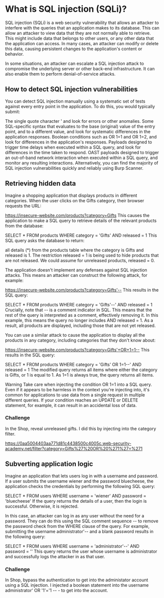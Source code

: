 # What is SQL injection (SQLi)?
SQL injection (SQLi) is a web security vulnerability that allows an attacker to interfere with the queries that an application makes to its database. This can allow an attacker to view data that they are not normally able to retrieve. This might include data that belongs to other users, or any other data that the application can access. In many cases, an attacker can modify or delete this data, causing persistent changes to the application's content or behavior.

In some situations, an attacker can escalate a SQL injection attack to compromise the underlying server or other back-end infrastructure. It can also enable them to perform denial-of-service attacks.

## How to detect SQL injection vulnerabilities
You can detect SQL injection manually using a systematic set of tests against every entry point in the application. To do this, you would typically submit:

The single quote character ' and look for errors or other anomalies.
Some SQL-specific syntax that evaluates to the base (original) value of the entry point, and to a different value, and look for systematic differences in the application responses.
Boolean conditions such as OR 1=1 and OR 1=2, and look for differences in the application's responses.
Payloads designed to trigger time delays when executed within a SQL query, and look for differences in the time taken to respond.
OAST payloads designed to trigger an out-of-band network interaction when executed within a SQL query, and monitor any resulting interactions.
Alternatively, you can find the majority of SQL injection vulnerabilities quickly and reliably using Burp Scanner.

## Retrieving hidden data
Imagine a shopping application that displays products in different categories. When the user clicks on the Gifts category, their browser requests the URL:

https://insecure-website.com/products?category=Gifts
This causes the application to make a SQL query to retrieve details of the relevant products from the database:

SELECT * FROM products WHERE category = 'Gifts' AND released = 1
This SQL query asks the database to return:

all details (*)
from the products table
where the category is Gifts
and released is 1.
The restriction released = 1 is being used to hide products that are not released. We could assume for unreleased products, released = 0.

The application doesn't implement any defenses against SQL injection attacks. This means an attacker can construct the following attack, for example:

https://insecure-website.com/products?category=Gifts'--
This results in the SQL query:

SELECT * FROM products WHERE category = 'Gifts'--' AND released = 1
Crucially, note that -- is a comment indicator in SQL. This means that the rest of the query is interpreted as a comment, effectively removing it. In this example, this means the query no longer includes AND released = 1. As a result, all products are displayed, including those that are not yet released.

You can use a similar attack to cause the application to display all the products in any category, including categories that they don't know about:

https://insecure-website.com/products?category=Gifts'+OR+1=1--
This results in the SQL query:

SELECT * FROM products WHERE category = 'Gifts' OR 1=1--' AND released = 1
The modified query returns all items where either the category is Gifts, or 1 is equal to 1. As 1=1 is always true, the query returns all items.

Warning
Take care when injecting the condition OR 1=1 into a SQL query. Even if it appears to be harmless in the context you're injecting into, it's common for applications to use data from a single request in multiple different queries. If your condition reaches an UPDATE or DELETE statement, for example, it can result in an accidental loss of data.

### Challenge
In the Shop, reveal unreleased gifts. I did this by injecting into the category filter. 

https://0aa5004403aa771d81c4438500c4005c.web-security-academy.net/filter?category=Gifts%27%20OR%20%271%27=%271

## Subverting application logic
Imagine an application that lets users log in with a username and password. If a user submits the username wiener and the password bluecheese, the application checks the credentials by performing the following SQL query:

SELECT * FROM users WHERE username = 'wiener' AND password = 'bluecheese'
If the query returns the details of a user, then the login is successful. Otherwise, it is rejected.

In this case, an attacker can log in as any user without the need for a password. They can do this using the SQL comment sequence -- to remove the password check from the WHERE clause of the query. For example, submitting the username administrator'-- and a blank password results in the following query:

SELECT * FROM users WHERE username = 'administrator'--' AND password = ''
This query returns the user whose username is administrator and successfully logs the attacker in as that user.

### Challenge
In Shop, bypass the authentication to get into the administator account using a SQL injection. 
I injected a boolean statement into the username administrator' OR '1'='1 -- - to get into the account. 
